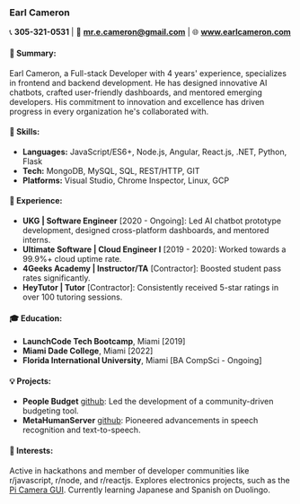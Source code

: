 ### **Earl Cameron**
📞 **305-321-0531** | 📧 **mr.e.cameron@gmail.com** | 🌐 **www.earlcameron.com**

#### **📌 Summary:** 
Earl Cameron, a Full-stack Developer with 4 years' experience, specializes in frontend and backend development. He has designed innovative AI chatbots, crafted user-friendly dashboards, and mentored emerging developers. His commitment to innovation and excellence has driven progress in every organization he's collaborated with.

#### **🔧 Skills:** 
- **Languages:** JavaScript/ES6+, Node.js, Angular, React.js, .NET, Python, Flask 
- **Tech:** MongoDB, MySQL, SQL, REST/HTTP, GIT 
- **Platforms:** Visual Studio, Chrome Inspector, Linux, GCP

#### **🧰 Experience:** 
- **UKG | Software Engineer** [2020 - Ongoing]: Led AI chatbot prototype development, designed cross-platform dashboards, and mentored interns.
- **Ultimate Software | Cloud Engineer I** [2019 - 2020]: Worked towards a 99.9%+ cloud uptime rate.
- **4Geeks Academy | Instructor/TA** [Contractor]: Boosted student pass rates significantly.
- **HeyTutor | Tutor** [Contractor]: Consistently received 5-star ratings in over 100 tutoring sessions.

#### **🎓 Education:** 
- **LaunchCode Tech Bootcamp**, Miami [2019]
- **Miami Dade College**, Miami [2022]
- **Florida International University**, Miami [BA CompSci - Ongoing]

#### **💡 Projects:** 
- **People Budget** [github](https://github.com/CodeforSouth/peoplebudget): Led the development of a community-driven budgeting tool.
- **MetaHumanServer** [github](https://github.com/monstercameron/mdchem-mern): Pioneered advancements in speech recognition and text-to-speech.

#### **🌱 Interests:** 
Active in hackathons and member of developer communities like r/javascript, r/node, and r/reactjs. Explores electronics projects, such as the [Pi Camera GUI](https://github.com/monstercameron/pi-camera-gui). Currently learning Japanese and Spanish on Duolingo.